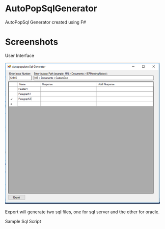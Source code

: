 # AutoPopSqlGenerator
AutoPopSql Generator created using F#

# Screenshots
User Interface

![ui](https://github.com/dirtyblankets/AutoPopSqlGenerator/blob/master/AutpopSqlGenerator.PNG)

Export will generate two sql files, one for sql server and the other for oracle.

Sample Sql Script
